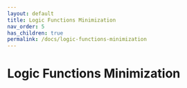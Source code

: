 ```yaml
---
layout: default
title: Logic Functions Minimization
nav_order: 5
has_children: true
permalink: /docs/logic-functions-minimization
---
```


# Logic Functions Minimization
